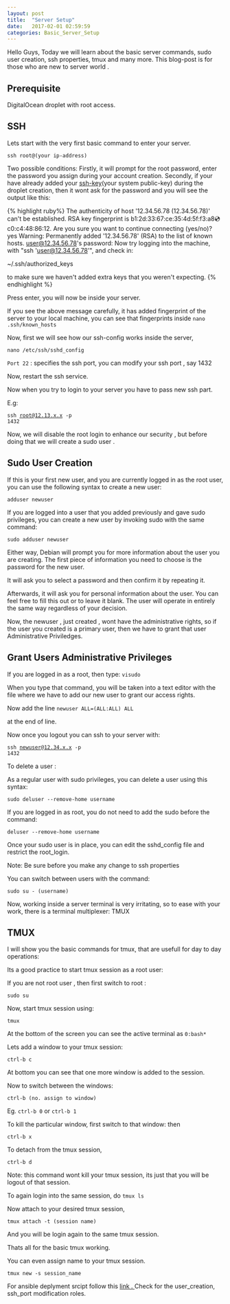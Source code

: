 ```yaml
---
layout: post
title:  "Server Setup"
date:   2017-02-01 02:59:59
categories: Basic_Server_Setup
---
```


Hello Guys, 
Today we will learn about the basic server commands, sudo user creation, ssh properties, tmux and many more. This blog-post is for those who are new to server world .

<h2>Prerequisite</h2>
DigitalOcean droplet with root access.

<h2>SSH</h2>

Lets start with the very first basic command to enter your server.

<code>ssh root@(your ip-address)</code>

Two possible conditions:
Firstly, it will prompt for the root password, enter the password you assign during your account creation.
Secondly, if your have already added your <a href="https://www.digitalocean.com/community/tutorials/how-to-set-up-ssh-keys--2">ssh-key</a>(your system public-key) during the droplet creation, then it wont ask for the password and you will see the output like this:

{% highlight ruby%}
The authenticity of host '12.34.56.78 (12.34.56.78)' can't be established.
RSA key fingerprint is b1:2d:33:67:ce:35:4d:5f:f3:a8:cd:c0:c4:48:86:12.
Are you sure you want to continue connecting (yes/no)? yes
Warning: Permanently added '12.34.56.78' (RSA) to the list of known hosts.
user@12.34.56.78's password: 
Now try logging into the machine, with "ssh 'user@12.34.56.78'", and check in:

  ~/.ssh/authorized_keys

to make sure we haven't added extra keys that you weren't expecting.
{% endhighlight %}

Press enter, you will now be inside your server.

If you see the above message carefully, it has added fingerprint of the server to your local machine, you can see that fingerprints inside 
<code>nano .ssh/known_hosts</code>

Now, first we will see how our  ssh-config works inside the server, 

<code>nano /etc/ssh/sshd_config</code>

<code>Port 22</code> : specifies the ssh port, you can modify your ssh port , say 1432

Now, restart the ssh service.

Now when you try to login to your server you have to pass new ssh part. 

E.g:

<code>ssh root@12.13.x.x -p 1432</code>

Now, we will disable the root login to enhance our security , but before doing that we will create a sudo user .

<h2>Sudo User Creation</h2>

If this is your first new user, and you are currently logged in as the root user, you can use the following syntax to create a new user:

<code>adduser newuser</code>

If you are logged into a user that you added previously and gave sudo privileges, you can create a new user by invoking sudo with the same command:

<code>sudo adduser newuser</code>

Either way, Debian will prompt you for more information about the user you are creating. The first piece of information you need to choose is the password for the new user.

It will ask you to select a password and then confirm it by repeating it.

Afterwards, it will ask you for personal information about the user. You can feel free to fill this out or to leave it blank. The user will operate in entirely the same way regardless of your decision.

Now, the newuser , just created , wont have the administrative rights, so if the user you created is a primary user, then we have to grant that user Administrative Priviledges.

<h2>Grant Users Administrative Privileges</h2>

If you are logged in as a root, then type:
<code>visudo</code>

When you type that command, you will be taken into a text editor with the file where we have to add our new user to grant our access rights.

Now add the line 
<code>newuser    ALL=(ALL:ALL) ALL</code> 

at the end of line.

Now once you logout you can ssh to your server with:

<code>ssh newuser@12.34.x.x -p 1432</code>

To delete a user :

As a regular user with sudo privileges, you can delete a user using this syntax:

<code>sudo deluser --remove-home username</code>

If you are logged in as root, you do not need to add the sudo before the command:

<code>deluser --remove-home username</code>

Once your sudo user is in place, you can edit the sshd_config file and restrict the root_login.

Note: Be sure before you make any change to ssh properties

You can switch between users with the command:

<code>sudo su - (username)</code>

Now, working inside a server terminal is very irritating, so to ease with your work, there is a terminal multiplexer: TMUX

<h2>TMUX</h2>

I will show you the basic commands for tmux, that are usefull for day to day operations:

Its a good practice to start tmux session as a root user:

If you are not root user , then first switch to root : 

<code>sudo su</code>

Now, start tmux session using:

<code>tmux</code>

At the bottom of the screen you can see the active terminal as <code>0:bash*</code>

Lets add a window to your tmux session:

<code>ctrl-b c</code>

At bottom you can see that one more window is added to the session.

Now to switch between the windows:

<code>ctrl-b (no. assign to window)</code>

Eg. <code>ctrl-b 0</code> or <code>ctrl-b 1</code>

To kill the particular window, first switch to that window:
then

<code>ctrl-b x</code>

To detach from the tmux session,

<code>ctrl-b d</code>

Note: this command wont kill your tmux session, its just that you will be logout of that session.

To again login into the same session, do 
<code>tmux ls</code>

Now attach to your desired tmux session, 

<code>tmux attach -t (session name)</code>

And you will be login again to the same tmux session. 

Thats all for the basic tmux working.

You can even assign name to your tmux session.

<code>tmux new -s session_name</code>

For ansible deplyment srcipt follow this <a href="https://github.com/sumitgupta0001/ansible-scripting">link . </a> Check for the user_creation, ssh_port modification roles.


